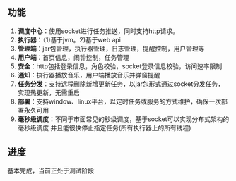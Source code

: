 
## 功能
1. **调度中心**：使用socket进行任务推送，同时支持http请求。
2. **执行器**：（1)基于jvm。2)基于web api
3. **管理端**：jar包管理，执行器管理，日志管理，提醒控制，用户管理等
4. **用户端**：首页信息，闹钟控制，任务管理
5. **安全**：http包括登录信息，角色校验，socket登录信息校验，访问速率限制
6. **通知**：执行器播放音乐，用户端播放音乐并弹窗提醒
7. **任务分发**：支持远程删除新增更新任务，以jar包形式通过socket分发任务，实现热更新，无需重启
8. **部署**：支持window、linux平台，以定时任务或服务的方式维护，确保一次部署永久可用
9. **毫秒级调度**：不同于市面常见的秒级调度，基于socket可以实现分布式架构的毫秒级调度 并且能很快停止指定任务(所有执行器上的所有线程)

## 进度
基本完成，当前正处于测试阶段
